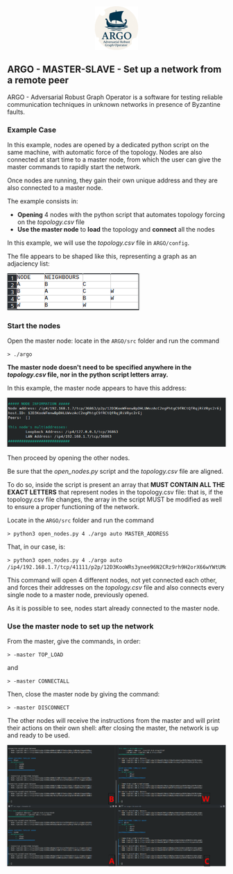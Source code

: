 <p align="center">
  <img src="https://github.com/PanK0/ARGO/blob/main/pictures/ARGO.png?raw=true" alt="ARGO_logo"
    width="20%">
</p>

## ARGO - MASTER-SLAVE - Set up a network from a remote peer

ARGO - Adversarial Robust Graph Operator is a software for testing reliable communication techniques in unknown networks in presence of Byzantine faults. 

### Example Case

In this example, nodes are opened by a dedicated python script on the same machine, with automatic force of the topology. Nodes are also connected at start time to a master node, from which the user can give the master commands to rapidly start the network.

Once nodes are running, they gain their own unique address and they are also connected to a master node.

The example consists in:

- **Opening** 4 nodes with the python script that automates topology forcing on the *topology.csv* file
- **Use the master node** to **load** the topology and **connect** all the nodes

In this example, we will use the *topology.csv* file in `ARGO/config`.

The file appears to be shaped like this, representing a graph as an adjaciency list:

![topology.csv](https://github.com/PanK0/ARGO/blob/main/pictures/topology.png?raw=true)

### Start the nodes

Open the master node: locate in the `ARGO/src` folder and run the command

```
> ./argo
```

**The master node doesn't need to be specified anywhere in the *topology.csv* file, nor in the python script letters array.**

In this example, the master node appears to have this address:

![master node](https://github.com/PanK0/ARGO/blob/main/pictures/ex_masterslave_master.png?raw=true)


Then proceed by opening the other nodes.

Be sure that the *open_nodes.py* script and the *topology.csv* file are aligned.

To do so, inside the script is present an array that **MUST CONTAIN ALL THE EXACT LETTERS** that represent nodes in the topology.csv file: that is, if the topology.csv file changes, the array in the script MUST be modified as well to ensure a proper functioning of the network.

Locate in the `ARGO/src` folder and run the command

```
> python3 open_nodes.py 4 ./argo auto MASTER_ADDRESS
```

That, in our case, is:

```
> python3 open_nodes.py 4 ./argo auto /ip4/192.168.1.7/tcp/41111/p2p/12D3KooWRs3ynee96N2CRz9rh9H2orX66wYWtUMqwcRDDmBq74Pk
```

This command will open 4 different nodes, not yet connected each other, and forces their addresses on the *topology.csv* file and also connects every single node to a master node, previously opened. 

As it is possible to see, nodes start already connected to the master node.

### Use the master node to set up the network

From the master, give the commands, in order:

```
> -master TOP_LOAD
```

and

```
> -master CONNECTALL
```

Then, close the master node by giving the command:

```
> -master DISCONNECT
```

The other nodes will receive the instructions from the master and will print their actions on their own shell: after closing the master, the network is up and ready to be used.

![subordinate nodes](https://github.com/PanK0/ARGO/blob/main/pictures/ex_masterslave_subordinates.png?raw=true)

